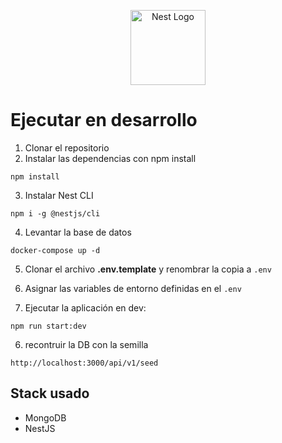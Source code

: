 <p align="center">
  <a href="http://nestjs.com/" target="blank"><img src="https://nestjs.com/img/logo-small.svg" width="120" alt="Nest Logo" /></a>
</p>

# Ejecutar en desarrollo 
1. Clonar el repositorio
2. Instalar las dependencias con npm install
```
npm install
```
3. Instalar Nest CLI
```
npm i -g @nestjs/cli
```
4. Levantar la base de datos
```
docker-compose up -d

```
5. Clonar el archivo __.env.template__ y renombrar la copia a ```.env```

6. Asignar las variables de entorno definidas en el ```.env```

7. Ejecutar la aplicación en dev: 
```
npm run start:dev
```

6. recontruir la DB con la semilla
```
http://localhost:3000/api/v1/seed
```

## Stack usado
* MongoDB
* NestJS
